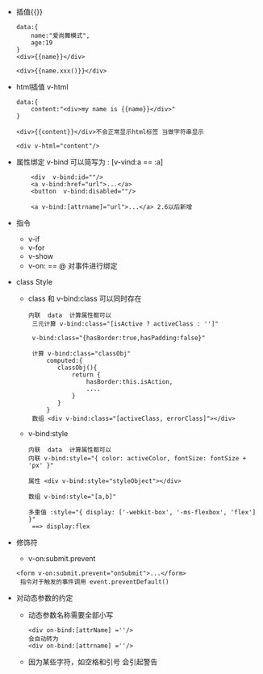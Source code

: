 * 插值{{}}

	```
	data:{
		name:"爱尚舞模式",
		age:19
	}
	<div>{{name}}</div>
	
	<div>{{name.xxx()}}</div>
	```
	
* html插值 v-html

	```
	data:{
		content:"<div>my name is {{name}}</div>"
	}
	
	<div>{{content}}</div>不会正常显示html标签 当做字符串显示
	
	<div v-html="content"/>
	```
* 属性绑定 v-bind  可以简写为 : [v-vind:a == :a]

	```
		<div  v-bind:id=""/>
		<a v-bind:href="url">...</a>
		<button  v-bind:disabled=""/>
		
		<a v-bind:[attrname]="url">...</a> 2.6以后新增 
	```

* 指令

	* v-if
	* v-for
	* v-show
	* v-on: == @ 对事件进行绑定

* class Style

	* class 和 v-bind:class 可以同时存在

		```
		内联  data  计算属性都可以
		 三元计算 v-bind:class="[isActive ? activeClass : '']"
		
		 v-bind:class="{hasBorder:true,hasPadding:false}"
		 
		 计算 v-bind:class="classObj"
			 computed:{
			 	classObj(){
			 		return {
			 			hasBorder:this.isAction,
			 			....
			 		}		
			 	}		 
			 }
		 数组 <div v-bind:class="[activeClass, errorClass]"></div>
		```
	* v-bind:style

		```
		内联  data  计算属性都可以
		内联 v-bind:style="{ color: activeColor, fontSize: fontSize + 'px' }"
		
		属性 <div v-bind:style="styleObject"></div>
		
		数组 v-bind:style="[a,b]"
		
		多重值 :style="{ display: ['-webkit-box', '-ms-flexbox', 'flex'] }"
		 ==> display:flex
		```

* 修饰符

	* v-on:submit.prevent
	
	```
	<form v-on:submit.prevent="onSubmit">...</form>
	 指令对于触发的事件调用 event.preventDefault()
	```	

* 对动态参数的约定

	* 动态参数名称需要全部小写
		
		```
		<div on-bind:[attrName] =''/>
		会自动转为
		<div on-bind:[attrname] =''/>
		```
	* 因为某些字符，如空格和引号 会引起警告